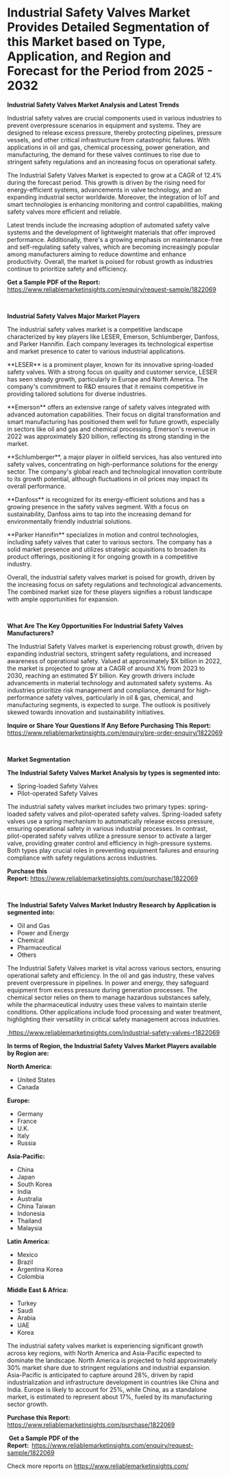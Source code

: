 <p><h1>Industrial Safety Valves Market Provides Detailed Segmentation of this Market based on Type, Application, and Region and Forecast for the Period from 2025 - 2032</h1></p><p><strong>Industrial Safety Valves Market Analysis and Latest Trends</strong></p>
<p><p>Industrial safety valves are crucial components used in various industries to prevent overpressure scenarios in equipment and systems. They are designed to release excess pressure, thereby protecting pipelines, pressure vessels, and other critical infrastructure from catastrophic failures. With applications in oil and gas, chemical processing, power generation, and manufacturing, the demand for these valves continues to rise due to stringent safety regulations and an increasing focus on operational safety.</p><p>The Industrial Safety Valves Market is expected to grow at a CAGR of 12.4% during the forecast period. This growth is driven by the rising need for energy-efficient systems, advancements in valve technology, and an expanding industrial sector worldwide. Moreover, the integration of IoT and smart technologies is enhancing monitoring and control capabilities, making safety valves more efficient and reliable.</p><p>Latest trends include the increasing adoption of automated safety valve systems and the development of lightweight materials that offer improved performance. Additionally, there's a growing emphasis on maintenance-free and self-regulating safety valves, which are becoming increasingly popular among manufacturers aiming to reduce downtime and enhance productivity. Overall, the market is poised for robust growth as industries continue to prioritize safety and efficiency.</p></p>
<p><strong>Get a Sample PDF of the Report:&nbsp;</strong> <a href="https://www.reliablemarketinsights.com/enquiry/request-sample/1822069?utm_campaign=3369&utm_medium=2&utm_source=Github&utm_content=ia&utm_term=09042025&utm_id=industrial-safety-valves">https://www.reliablemarketinsights.com/enquiry/request-sample/1822069</a></p>
<p>&nbsp;</p>
<p><strong>Industrial Safety Valves Major Market Players</strong></p>
<p><p>The industrial safety valves market is a competitive landscape characterized by key players like LESER, Emerson, Schlumberger, Danfoss, and Parker Hannifin. Each company leverages its technological expertise and market presence to cater to various industrial applications.</p><p>**LESER** is a prominent player, known for its innovative spring-loaded safety valves. With a strong focus on quality and customer service, LESER has seen steady growth, particularly in Europe and North America. The company's commitment to R&D ensures that it remains competitive in providing tailored solutions for diverse industries.</p><p>**Emerson** offers an extensive range of safety valves integrated with advanced automation capabilities. Their focus on digital transformation and smart manufacturing has positioned them well for future growth, especially in sectors like oil and gas and chemical processing. Emerson's revenue in 2022 was approximately $20 billion, reflecting its strong standing in the market.</p><p>**Schlumberger**, a major player in oilfield services, has also ventured into safety valves, concentrating on high-performance solutions for the energy sector. The company's global reach and technological innovation contribute to its growth potential, although fluctuations in oil prices may impact its overall performance.</p><p>**Danfoss** is recognized for its energy-efficient solutions and has a growing presence in the safety valves segment. With a focus on sustainability, Danfoss aims to tap into the increasing demand for environmentally friendly industrial solutions.</p><p>**Parker Hannifin** specializes in motion and control technologies, including safety valves that cater to various sectors. The company has a solid market presence and utilizes strategic acquisitions to broaden its product offerings, positioning it for ongoing growth in a competitive industry.</p><p>Overall, the industrial safety valves market is poised for growth, driven by the increasing focus on safety regulations and technological advancements. The combined market size for these players signifies a robust landscape with ample opportunities for expansion.</p></p>
<p>&nbsp;</p>
<p><strong>What Are The Key Opportunities For Industrial Safety Valves Manufacturers?</strong></p>
<p><p>The Industrial Safety Valves market is experiencing robust growth, driven by expanding industrial sectors, stringent safety regulations, and increased awareness of operational safety. Valued at approximately $X billion in 2022, the market is projected to grow at a CAGR of around X% from 2023 to 2030, reaching an estimated $Y billion. Key growth drivers include advancements in material technology and automated safety systems. As industries prioritize risk management and compliance, demand for high-performance safety valves, particularly in oil & gas, chemical, and manufacturing segments, is expected to surge. The outlook is positively skewed towards innovation and sustainability initiatives.</p></p>
<p><strong>Inquire or Share Your Questions If Any Before Purchasing This Report:</strong> <a href="https://www.reliablemarketinsights.com/enquiry/pre-order-enquiry/1822069?utm_campaign=3369&utm_medium=2&utm_source=Github&utm_content=ia&utm_term=09042025&utm_id=industrial-safety-valves">https://www.reliablemarketinsights.com/enquiry/pre-order-enquiry/1822069</a></p>
<p>&nbsp;</p>
<p><strong>Market Segmentation</strong></p>
<p><strong>The Industrial Safety Valves Market Analysis by types is segmented into:</strong></p>
<p><ul><li>Spring-loaded Safety Valves</li><li>Pilot-operated Safety Valves</li></ul></p>
<p><p>The industrial safety valves market includes two primary types: spring-loaded safety valves and pilot-operated safety valves. Spring-loaded safety valves use a spring mechanism to automatically release excess pressure, ensuring operational safety in various industrial processes. In contrast, pilot-operated safety valves utilize a pressure sensor to activate a larger valve, providing greater control and efficiency in high-pressure systems. Both types play crucial roles in preventing equipment failures and ensuring compliance with safety regulations across industries.</p></p>
<p><strong>Purchase this Report:&nbsp;</strong><a href="https://www.reliablemarketinsights.com/purchase/1822069?utm_campaign=3369&utm_medium=2&utm_source=Github&utm_content=ia&utm_term=09042025&utm_id=industrial-safety-valves">https://www.reliablemarketinsights.com/purchase/1822069</a></p>
<p>&nbsp;</p>
<p><strong>The Industrial Safety Valves Market Industry Research by Application is segmented into:</strong></p>
<p><ul><li>Oil and Gas</li><li>Power and Energy</li><li>Chemical</li><li>Pharmaceutical</li><li>Others</li></ul></p>
<p><p>The Industrial Safety Valves market is vital across various sectors, ensuring operational safety and efficiency. In the oil and gas industry, these valves prevent overpressure in pipelines. In power and energy, they safeguard equipment from excess pressure during generation processes. The chemical sector relies on them to manage hazardous substances safely, while the pharmaceutical industry uses these valves to maintain sterile conditions. Other applications include food processing and water treatment, highlighting their versatility in critical safety management across industries.</p></p>
<p><a href="https://www.reliablemarketinsights.com/industrial-safety-valves-r1822069?utm_campaign=3369&utm_medium=2&utm_source=Github&utm_content=ia&utm_term=09042025&utm_id=industrial-safety-valves">&nbsp;https://www.reliablemarketinsights.com/industrial-safety-valves-r1822069</a></p>
<p><strong>In terms of Region, the Industrial Safety Valves Market Players available by Region are:</strong></p>
<p>
    <p> <strong> North America: </strong>
        <ul>
            <li>United States</li>
            <li>Canada</li>
        </ul>
        </p> 
    <p> <strong> Europe: </strong>
        <ul>
            <li>Germany</li>
            <li>France</li>
            <li>U.K.</li>
            <li>Italy</li>
            <li>Russia</li>
        </ul>
        </p> 
    <p> <strong> Asia-Pacific: </strong>
        <ul>
            <li>China</li>
            <li>Japan</li>
            <li>South Korea</li>
            <li>India</li>
            <li>Australia</li>
            <li>China Taiwan</li>
            <li>Indonesia</li>
            <li>Thailand</li>
            <li>Malaysia</li>
        </ul>
        </p> 
    <p> <strong> Latin America: </strong>
        <ul>
            <li>Mexico</li>
            <li>Brazil</li>
            <li>Argentina Korea</li>
            <li>Colombia</li>
        </ul>
        </p> 
    <p> <strong> Middle East & Africa: </strong>
        <ul>
            <li>Turkey</li>
            <li>Saudi</li>
            <li>Arabia</li>
            <li>UAE</li>
            <li>Korea</li>
        </ul>
    </p>
    </p>
<p><p>The industrial safety valves market is experiencing significant growth across key regions, with North America and Asia-Pacific expected to dominate the landscape. North America is projected to hold approximately 30% market share due to stringent regulations and industrial expansion. Asia-Pacific is anticipated to capture around 28%, driven by rapid industrialization and infrastructure development in countries like China and India. Europe is likely to account for 25%, while China, as a standalone market, is estimated to represent about 17%, fueled by its manufacturing sector growth.</p></p>
<p><strong>Purchase this Report: </strong><a href="https://www.reliablemarketinsights.com/purchase/1822069?utm_campaign=3369&utm_medium=2&utm_source=Github&utm_content=ia&utm_term=09042025&utm_id=industrial-safety-valves">https://www.reliablemarketinsights.com/purchase/1822069</a></p>
<p>&nbsp;<strong>Get a Sample PDF of the Report:&nbsp;&nbsp;</strong><a href="https://www.reliablemarketinsights.com/enquiry/request-sample/1822069?utm_campaign=3369&utm_medium=2&utm_source=Github&utm_content=ia&utm_term=09042025&utm_id=industrial-safety-valves">https://www.reliablemarketinsights.com/enquiry/request-sample/1822069</a></p>
<p><strong></strong></p>
<p>Check more reports on <a href="https://www.reliablemarketinsights.com/?utm_campaign=3369&utm_medium=2&utm_source=Github&utm_content=ia&utm_term=09042025&utm_id=industrial-safety-valves">https://www.reliablemarketinsights.com/</a></p>